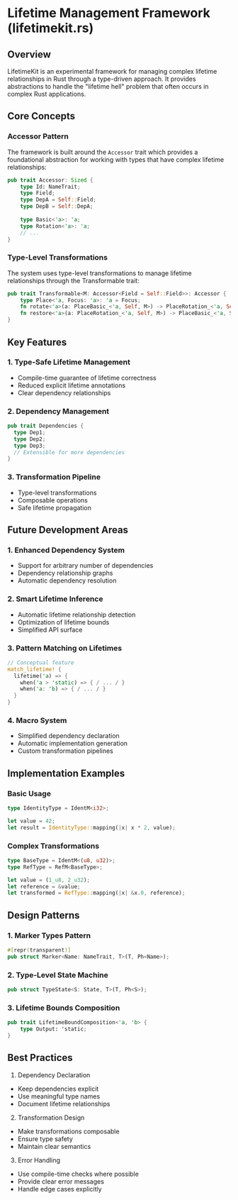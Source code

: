 

# Lifetime Management Framework (lifetimekit.rs)

## Overview

LifetimeKit is an experimental framework for managing complex lifetime relationships in Rust through a type-driven approach. It provides abstractions to handle the "lifetime hell" problem that often occurs in complex Rust applications.

## Core Concepts

### Accessor Pattern

The framework is built around the `Accessor` trait which provides a foundational abstraction for working with types that have complex lifetime relationships:


```rust
pub trait Accessor: Sized {
    type Id: NameTrait;
    type Field;
    type DepA = Self::Field;
    type DepB = Self::DepA;
    
    type Basic<'a>: 'a;
    type Rotation<'a>: 'a;
    // ...
}
```


### Type-Level Transformations

The system uses type-level transformations to manage lifetime relationships through the Transformable trait:


```rust
pub trait Transformable<M: Accessor<Field = Self::Field>>: Accessor {
    type Place<'a, Focus: 'a>: 'a = Focus;
    fn rotate<'a>(a: PlaceBasic_<'a, Self, M>) -> PlaceRotation_<'a, Self, M>;
    fn restore<'a>(a: PlaceRotation_<'a, Self, M>) -> PlaceBasic_<'a, Self, M>;
}
```

## Key Features

### 1. Type-Safe Lifetime Management
- Compile-time guarantee of lifetime correctness
- Reduced explicit lifetime annotations
- Clear dependency relationships

### 2. Dependency Management

```rust
pub trait Dependencies {
  type Dep1;
  type Dep2;
  type Dep3;
  // Extensible for more dependencies
}
```

### 3. Transformation Pipeline
- Type-level transformations
- Composable operations
- Safe lifetime propagation

## Future Development Areas

### 1. Enhanced Dependency System
- Support for arbitrary number of dependencies
- Dependency relationship graphs
- Automatic dependency resolution

### 2. Smart Lifetime Inference
- Automatic lifetime relationship detection
- Optimization of lifetime bounds
- Simplified API surface

### 3. Pattern Matching on Lifetimes

```rust
// Conceptual feature
match_lifetime! {
  lifetime('a) => {
    when('a > 'static) => { / ... / }
    when('a: 'b) => { / ... / }
  }
}
```

### 4. Macro System
- Simplified dependency declaration
- Automatic implementation generation
- Custom transformation pipelines

## Implementation Examples

### Basic Usage

```rust
type IdentityType = IdentM<i32>;

let value = 42;
let result = IdentityType::mapping(|x| x * 2, value);
```

### Complex Transformations

```rust
type BaseType = IdentM<(u8, u32)>;
type RefType = RefM<BaseType>;

let value = (1_u8, 2_u32);
let reference = &value;
let transformed = RefType::mapping(|x| &x.0, reference);
```

## Design Patterns

### 1. Marker Types Pattern

```rust
#[repr(transparent)]
pub struct Marker<Name: NameTrait, T>(T, Ph<Name>);
```

### 2. Type-Level State Machine

```rust
pub struct TypeState<S: State, T>(T, Ph<S>);
```

### 3. Lifetime Bounds Composition

```rust
pub trait LifetimeBoundComposition<'a, 'b> {
    type Output: 'static;
}
```

## Best Practices

1. Dependency Declaration
  - Keep dependencies explicit
  - Use meaningful type names
  - Document lifetime relationships

2. Transformation Design
  - Make transformations composable
  - Ensure type safety
  - Maintain clear semantics

3. Error Handling
  - Use compile-time checks where possible
  - Provide clear error messages
  - Handle edge cases explicitly


